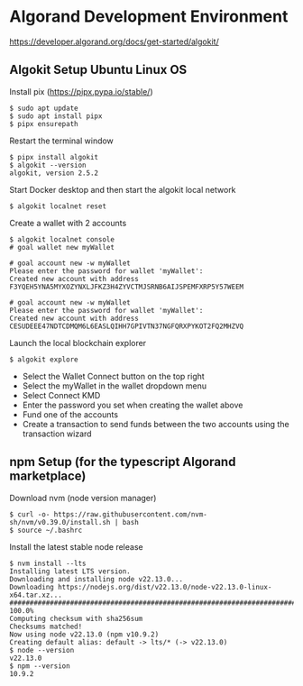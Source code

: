 # Algorand Development Environment
https://developer.algorand.org/docs/get-started/algokit/

## Algokit Setup Ubuntu Linux OS
Install pix (https://pipx.pypa.io/stable/)
```
$ sudo apt update
$ sudo apt install pipx
$ pipx ensurepath
```
Restart the terminal window
```
$ pipx install algokit
$ algokit --version
algokit, version 2.5.2
```
Start Docker desktop and then start the algokit local network
```
$ algokit localnet reset
```

Create a wallet with 2 accounts
```
$ algokit localnet console
# goal wallet new myWallet

# goal account new -w myWallet
Please enter the password for wallet 'myWallet': 
Created new account with address F3YQEH5YNA5MYXOZYNXLJFKZ3H4ZYVCTMJSRNB6AIJSPEMFXRP5Y57WEEM

# goal account new -w myWallet
Please enter the password for wallet 'myWallet': 
Created new account with address CESUDEEE47NDTCDMQM6L6EASLQIHH7GPIVTN37NGFQRXPYKOT2FQ2MHZVQ
```

Launch the local blockchain explorer
```
$ algokit explore
```
- Select the Wallet Connect button on the top right
- Select the myWallet in the wallet dropdown menu
- Select Connect KMD
- Enter the password you set when creating the wallet above
- Fund one of the accounts
- Create a transaction to send funds between the two accounts using the transaction wizard


## npm Setup (for the typescript Algorand marketplace)
Download nvm (node version manager)
```
$ curl -o- https://raw.githubusercontent.com/nvm-sh/nvm/v0.39.0/install.sh | bash
$ source ~/.bashrc
```

Install the latest stable node release
```
$ nvm install --lts
Installing latest LTS version.
Downloading and installing node v22.13.0...
Downloading https://nodejs.org/dist/v22.13.0/node-v22.13.0-linux-x64.tar.xz...
################################################################################################## 100.0%
Computing checksum with sha256sum
Checksums matched!
Now using node v22.13.0 (npm v10.9.2)
Creating default alias: default -> lts/* (-> v22.13.0)
$ node --version
v22.13.0
$ npm --version
10.9.2
```
